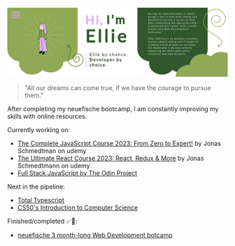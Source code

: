 ![Alt Text](https://github.com/e-rmkt/e-rmkt/blob/main/About-me.svg)

> "All our dreams can come true, if we have the courage to pursue them."


After completing my neuefische bootcamp, I am constantly improving my skills with online resources.

Currently working on:
- [The Complete JavaScript Course 2023: From Zero to Expert!](https://www.udemy.com/course/the-complete-javascript-course/) by Jonas Schmedtman on udemy
- [The Ultimate React Course 2023: React, Redux & More](https://www.udemy.com/course/the-ultimate-react-course/) by Jonas Schmedtmann on udemy
- [Full Stack JavaScript by The Odin Project](https://www.theodinproject.com/paths/full-stack-javascript)

Next in the pipeline:
- [Total Typescript](https://www.totaltypescript.com/)
- [CS50's Introduction to Computer Science](https://www.edx.org/learn/computer-science/harvard-university-cs50-s-introduction-to-computer-science)

Finished/completed ✅🎉:
- [neuefische 3 month-long Web Development botcamp](https://www.neuefische.de/bootcamp/web-development)
<!---
e-rmkt/e-rmkt is a ✨ special ✨ repository because its `README.md` (this file) appears on your GitHub profile.
You can click the Preview link to take a look at your changes.
--->
